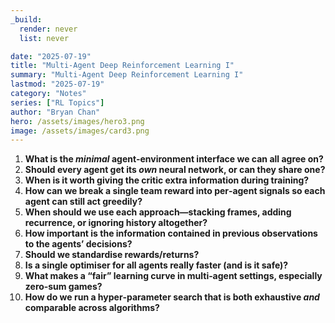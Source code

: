 ```yaml
---
_build:
  render: never
  list: never

date: "2025-07-19"
title: "Multi-Agent Deep Reinforcement Learning I"
summary: "Multi-Agent Deep Reinforcement Learning I"
lastmod: "2025-07-19"
category: "Notes"
series: ["RL Topics"]
author: "Bryan Chan"
hero: /assets/images/hero3.png
image: /assets/images/card3.png
---
```



1. **What is the *minimal* agent‑environment interface we can all agree on?**
2. **Should every agent get its *own* neural network, or can they share one?**
3. **When is it worth giving the critic extra information during training?**
4. **How can we break a single team reward into per‑agent signals so each agent can still act greedily?**
5. **When should we use each approach—stacking frames, adding recurrence, or ignoring history altogether?**
6. **How important is the information contained in previous observations to the agents’ decisions?**
7. **Should we standardise rewards/returns?**
8. **Is a single optimiser for all agents really faster (and is it safe)?**
9. **What makes a “fair” learning curve in multi‑agent settings, especially zero‑sum games?**
10. **How do we run a hyper‑parameter search that is both exhaustive *and* comparable across algorithms?**

















